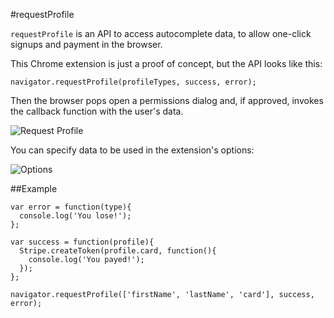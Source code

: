 #requestProfile

`requestProfile` is an API to access autocomplete data, to allow one-click signups and payment in the browser.

This Chrome extension is just a proof of concept, but the API looks like this:

    navigator.requestProfile(profileTypes, success, error);

Then the browser pops open a permissions dialog and, if approved, invokes the callback function with the user's data.

![Request Profile](http://f.cl.ly/items/013Z0r2n3M2e3Z1R1j3l/Screen%20Shot%202012-06-06%20at%206.15.16%20PM.png)

You can specify data to be used in the extension's options:

![Options](http://f.cl.ly/items/1x3b441D2Z3l3s3V2U3l/Screen%20Shot%202012-06-06%20at%206.15.31%20PM.png)

##Example

    var error = function(type){
      console.log('You lose!');
    };

    var success = function(profile){
      Stripe.createToken(profile.card, function(){
        console.log('You payed!');
      });
    };

    navigator.requestProfile(['firstName', 'lastName', 'card'], success, error);